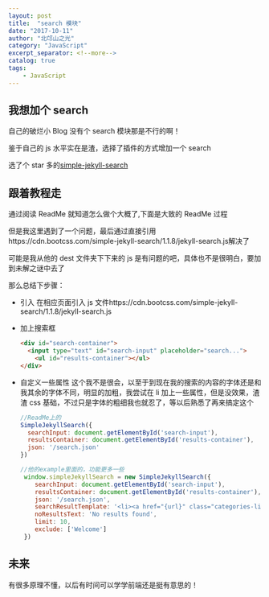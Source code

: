 ```yaml
---
layout: post
title:  "search 模块"
date: "2017-10-11"
author: "北邙山之光"
category: "JavaScript"
excerpt_separator: <!--more-->
catalog: true  
tags: 
    - JavaScript
---
```



## 我想加个 search
自己的破烂小 Blog 没有个 search 模块那是不行的啊！

鉴于自己的 js 水平实在是渣，选择了插件的方式增加一个 search

选了个 star 多的[simple-jekyll-search](https://github.com/christian-fei/Simple-Jekyll-Search)

<!--more-->

## 跟着教程走
通过阅读 ReadMe 就知道怎么做个大概了,下面是大致的 ReadMe 过程

但是我这里遇到了一个问题，最后通过直接引用https://cdn.bootcss.com/simple-jekyll-search/1.1.8/jekyll-search.js解决了

可能是我从他的 dest 文件夹下下来的 js 是有问题的吧，具体也不是很明白，要加到未解之谜中去了

那么总结下步骤：

+ 引入
  在相应页面引入 js 文件https://cdn.bootcss.com/simple-jekyll-search/1.1.8/jekyll-search.js

+ 加上搜索框
  ```html
  <div id="search-container">
    <input type="text" id="search-input" placeholder="search...">
      <ul id="results-container"></ul>
  </div>
  ```

+ 自定义一些属性
  这个我不是很会，以至于到现在我的搜索的内容的字体还是和我其余的字体不同，明显的加粗，我尝试在 li 加上一些属性，但是没效果，渣渣 css 基础，不过只是字体的粗细我也就忍了，等以后熟悉了再来搞定这个
  ```js
  //ReadMe上的
  SimpleJekyllSearch({
    searchInput: document.getElementById('search-input'),
    resultsContainer: document.getElementById('results-container'),
    json: '/search.json'
  })

  //他的example里面的，功能更多一些
   window.simpleJekyllSearch = new SimpleJekyllSearch({
      searchInput: document.getElementById('search-input'),
      resultsContainer: document.getElementById('results-container'),
      json: '/search.json',
      searchResultTemplate: '<li><a href="{url}" class="categories-list-item"><span class="name">{title}</span></a></li>',
      noResultsText: 'No results found',
      limit: 10,
      exclude: ['Welcome']
   })

  ```

## 未来
有很多原理不懂，以后有时间可以学学前端还是挺有意思的！
